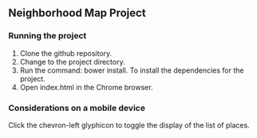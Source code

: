 ## Neighborhood Map Project

### Running the project
1. Clone the github repository.
2. Change to the project directory.
3. Run the command: bower install. To install the dependencies for the project.
4. Open index.html in the Chrome browser.

### Considerations on a mobile device
Click the chevron-left glyphicon to toggle the display of the list of places.